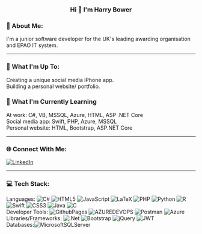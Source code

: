 ### <p align="center">Hi 👋 I'm Harry Bower</p>

### 💫 About Me:
I'm a junior software developer for the UK's leading awarding organisation and EPAO IT system.

---
### 🔭 What I'm Up To:
Creating a unique social media iPhone app.<br>
Building a personal website/ portfolio.

### 🌱 What I'm Currently Learning
At work: C#, VB, MSSQL, Azure, HTML, ASP .NET Core<br>
Social media app: Swift, PHP, Azure, MSSQL<br>
Personal website: HTML, Bootstrap, ASP.NET Core<br>

---
### 🌐 Connect With Me:
[![LinkedIn](https://img.shields.io/badge/LinkedIn-%230077B5.svg?logo=linkedin&logoColor=white)](https://linkedin.com/in/harry-bower) 

---
### 💻 Tech Stack:
Languages: ![C#](https://img.shields.io/badge/c%23-%23239120.svg?style=for-the-badge&logo=csharp&logoColor=white) ![HTML5](https://img.shields.io/badge/html5-%23E34F26.svg?style=for-the-badge&logo=html5&logoColor=white) ![JavaScript](https://img.shields.io/badge/javascript-%23323330.svg?style=for-the-badge&logo=javascript&logoColor=%23F7DF1E) ![LaTeX](https://img.shields.io/badge/latex-%23008080.svg?style=for-the-badge&logo=latex&logoColor=white) ![PHP](https://img.shields.io/badge/php-%23777BB4.svg?style=for-the-badge&logo=php&logoColor=white) ![Python](https://img.shields.io/badge/python-3670A0?style=for-the-badge&logo=python&logoColor=ffdd54) ![R](https://img.shields.io/badge/r-%23276DC3.svg?style=for-the-badge&logo=r&logoColor=white) ![Swift](https://img.shields.io/badge/swift-F54A2A?style=for-the-badge&logo=swift&logoColor=white) ![CSS3](https://img.shields.io/badge/css3-%231572B6.svg?style=for-the-badge&logo=css3&logoColor=white) ![Java](https://img.shields.io/badge/java-%23ED8B00.svg?style=for-the-badge&logo=openjdk&logoColor=white) ![C](https://img.shields.io/badge/c-%2300599C.svg?style=for-the-badge&logo=c&logoColor=white)
<br>Developer Tools: ![GithubPages](https://img.shields.io/badge/github%20pages-121013?style=for-the-badge&logo=github&logoColor=white) ![AZUREDEVOPS](https://img.shields.io/badge/azuredevops-0078D7.svg?style=for-the-badge&logo=azuredevops&logoColor=white&color=%230078D7) ![Postman](https://img.shields.io/badge/Postman-FF6C37?style=for-the-badge&logo=postman&logoColor=white) ![Azure](https://img.shields.io/badge/azure-%230072C6.svg?style=for-the-badge&logo=microsoftazure&logoColor=white) 
<br>Libraries/Frameworks: ![.Net](https://img.shields.io/badge/.NET-5C2D91?style=for-the-badge&logo=.net&logoColor=white) ![Bootstrap](https://img.shields.io/badge/bootstrap-%238511FA.svg?style=for-the-badge&logo=bootstrap&logoColor=white) ![jQuery](https://img.shields.io/badge/jquery-%230769AD.svg?style=for-the-badge&logo=jquery&logoColor=white) ![JWT](https://img.shields.io/badge/JWT-black?style=for-the-badge&logo=JSON%20web%20tokens)
<br>Databases:![MicrosoftSQLServer](https://img.shields.io/badge/Microsoft%20SQL%20Server-CC2927?style=for-the-badge&logo=microsoft%20sql%20server&logoColor=white)
